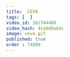 ```yaml
---
title:  CEVA
tags: [  ]
video_id: 161744486
video_hash: 4ce8d0a64c
image: ceva.gif
published: true
order : 74000
---
```

